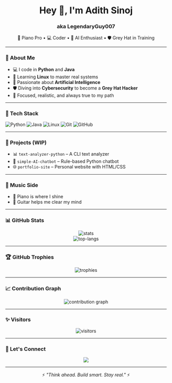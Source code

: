 <h1 align="center">Hey 👋, I'm Adith Sinoj</h1>
<h3 align="center">aka LegendaryGuy007</h3>

<p align="center">
  🎹 Piano Pro • 💻 Coder • 🤖 AI Enthusiast • 🛡️ Grey Hat in Training
</p>

---

### 💬 About Me

- 💻 I code in **Python** and **Java**
- 🐧 Learning **Linux** to master real systems
- 🤖 Passionate about **Artificial Intelligence**
- 🛡️ Diving into **Cybersecurity** to become a **Grey Hat Hacker**
- 🧠 Focused, realistic, and always true to my path

---

### 🚀 Tech Stack

![Python](https://img.shields.io/badge/-Python-3776AB?style=flat&logo=python&logoColor=white)
![Java](https://img.shields.io/badge/-Java-007396?style=flat&logo=java&logoColor=white)
![Linux](https://img.shields.io/badge/-Linux-FCC624?style=flat&logo=linux&logoColor=black)
![Git](https://img.shields.io/badge/-Git-F05032?style=flat&logo=git&logoColor=white)
![GitHub](https://img.shields.io/badge/-GitHub-181717?style=flat&logo=github&logoColor=white)

---

### 🔧 Projects (WIP)

- 📊 `text-analyzer-python` – A CLI text analyzer
- 🤖 `simple-AI-chatbot` – Rule-based Python chatbot
- 🌐 `portfolio-site` – Personal website with HTML/CSS

---

### 🎵 Music Side

- 🎹 Piano is where I shine
- 🎸 Guitar helps me clear my mind

---

### 📊 GitHub Stats

<p align="center">
  <img src="https://github-readme-stats.vercel.app/api?username=LegendaryGuy007&show_icons=true&theme=tokyonight" alt="stats" />
  <br/>
  <img src="https://github-readme-stats.vercel.app/api/top-langs/?username=LegendaryGuy007&layout=compact&theme=tokyonight" alt="top-langs" />
</p>

---

### 🏆 GitHub Trophies

<p align="center">
  <img src="https://github-profile-trophy.vercel.app/?username=LegendaryGuy007&theme=algolia&row=1" alt="trophies" />
</p>

---

### 📈 Contribution Graph

<p align="center">
  <img src="https://github-readme-activity-graph.cyclic.app/graph?username=LegendaryGuy007&theme=tokyo-night&hide_border=true" alt="contribution graph" />
</p>

---

### ✨ Visitors

<p align="center">
  <img src="https://komarev.com/ghpvc/?username=LegendaryGuy007&label=Profile%20views&color=blue&style=flat" alt="visitors"/>
</p>

---

### 🔗 Let's Connect

<p align="center">
  <a href="https://github.com/LegendaryGuy007">
    <img src="https://img.shields.io/badge/GitHub-Follow-blue?style=for-the-badge&logo=github">
  </a>
</p>

---

<p align="center">
  ⚡ <i>"Think ahead. Build smart. Stay real."</i> ⚡
</p
